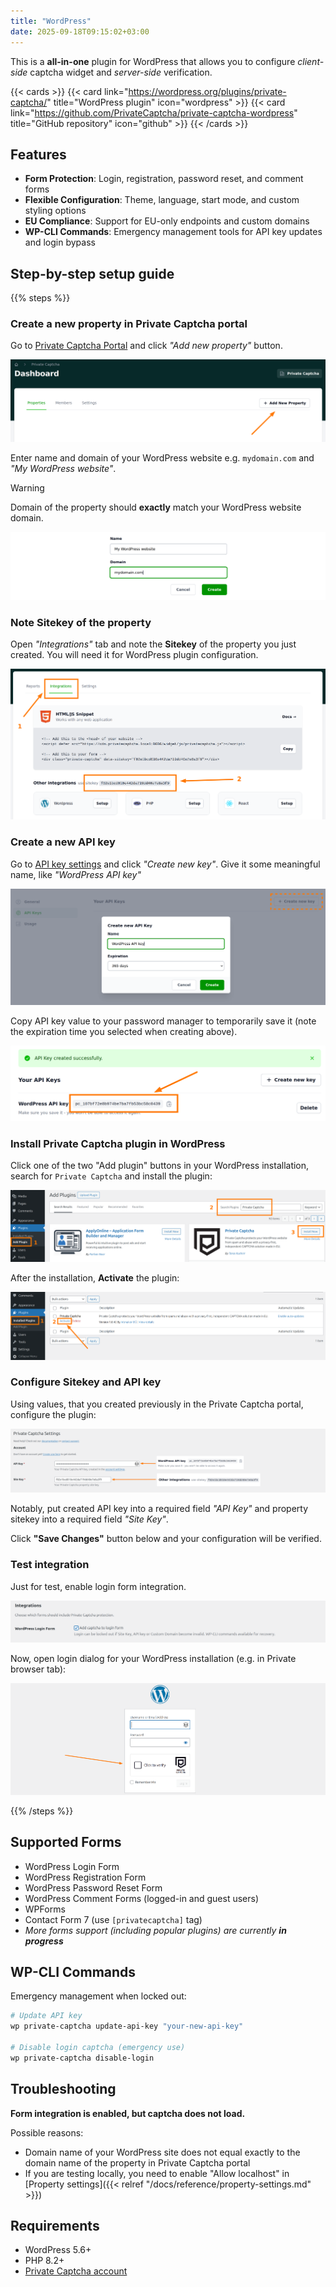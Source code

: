 ```yaml
---
title: "WordPress"
date: 2025-09-18T09:15:02+03:00
---
```


This is a **all-in-one** plugin for WordPress that allows you to configure _client-side_ captcha widget and _server-side_ verification.


{{< cards >}}
  {{< card link="https://wordpress.org/plugins/private-captcha/" title="WordPress plugin" icon="wordpress" >}}
  {{< card link="https://github.com/PrivateCaptcha/private-captcha-wordpress" title="GitHub repository" icon="github" >}}
{{< /cards >}}

## Features

- **Form Protection**: Login, registration, password reset, and comment forms
- **Flexible Configuration**: Theme, language, start mode, and custom styling options
- **EU Compliance**: Support for EU-only endpoints and custom domains
- **WP-CLI Commands**: Emergency management tools for API key updates and login bypass

## Step-by-step setup guide

{{% steps %}}

### Create a new property in Private Captcha portal

Go to [Private Captcha Portal](https://portal.privatecaptcha.com) and click _"Add new property"_ button.

![Add new](/images/integrations/add-new-property.png)

Enter name and domain of your WordPress website e.g. `mydomain.com` and _"My WordPress website"_.

> [!WARNING]
> Domain of the property should **exactly** match your WordPress website domain.

![Enter name and domain](/images/integrations/new-wordpress-site.png)

### Note Sitekey of the property

Open _"Integrations"_ tab and note the **Sitekey** of the property you just created. You will need it for WordPress plugin configuration.

![Enter name and domain](/images/integrations/property-sitekey.png)

### Create a new API key

Go to [API key settings](https://portal.privatecaptcha.com/settings?tab=apikeys) and click _"Create new key"_. Give it some meaningful name, like _"WordPress API key"_

![Create a new API key](/images/integrations/new-api-key.png)

Copy API key value to your password manager to temporarily save it (note the expiration time you selected when creating above).

![Copy API key value](/images/integrations/copy-api-key.png)

### Install Private Captcha plugin in WordPress

Click one of the two "Add plugin" buttons in your WordPress installation, search for `Private Captcha` and install the plugin:

![Install plugin button](/images/integrations/install-wordpress-plugin.png)

After the installation, **Activate** the plugin:

![Activate installed plugin](/images/integrations/activate-wordpress-plugin.png)

### Configure Sitekey and API key

Using values, that you created previously in the Private Captcha portal, configure the plugin:

![Configure plugins](/images/integrations/wordpress-plugin-settings.png)

Notably, put created API key into a required field _"API Key"_ and property sitekey into a required field _"Site Key"_.

Click **"Save Changes"** button below and your configuration will be verified.

### Test integration

Just for test, enable login form integration.

![Login form setting](/images/integrations/wordpress-enable-login-form.png)

Now, open login dialog for your WordPress installation (e.g. in Private browser tab):

![Login form](/images/integrations/wordpress-login-form.png)

{{% /steps %}}

## Supported Forms

- WordPress Login Form
- WordPress Registration Form
- WordPress Password Reset Form
- WordPress Comment Forms (logged-in and guest users)
- WPForms
- Contact Form 7 (use `[privatecaptcha]` tag)
- _More forms support (including popular plugins) are currently **in progress**_

## WP-CLI Commands

Emergency management when locked out:

```bash
# Update API key
wp private-captcha update-api-key "your-new-api-key"

# Disable login captcha (emergency use)
wp private-captcha disable-login
```

## Troubleshooting

**Form integration is enabled, but captcha does not load.**

Possible reasons:

- Domain name of your WordPress site does not equal exactly to the domain name of the property in Private Captcha portal
- If you are testing locally, you need to enable "Allow localhost" in [Property settings]({{< relref "/docs/reference/property-settings.md" >}})

## Requirements

- WordPress 5.6+
- PHP 8.2+
- [Private Captcha account](https://portal.privatecaptcha.com/signup)